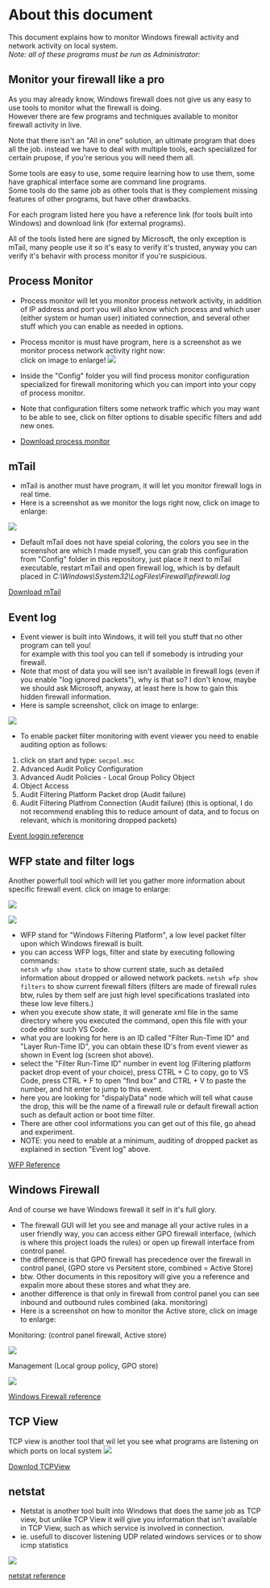 # About this document
This document explains how to monitor Windows firewall activity and network activity on local system.\
*Note: all of these programs must be run as Administrator:*

## Monitor your firewall like a pro
As you may already know, Windows firewall does not give us any easy to use tools to monitor what the firewall is doing.\
However there are few programs and techniques available to monitor firewall activity in live.

Note that there isn't an "All in one" solution, an ultimate program that does all the job. instead we have to deal with multiple tools, each specialized for certain prupose, if you're serious you will need them all.

Some tools are easy to use, some require learning how to use them, some have graphical interface some are command line programs.\
Some tools do the same job as other tools that is they complement missing features of other programs, but have other drawbacks.

For each program listed here you have a reference link (for tools built into Windows) and download link (for external programs).

All of the tools listed here are signed by Microsoft, the only exception is mTail, many people use it so it's easy to verify it's trusted, anyway you can verify it's behavir with process monitor if you're suspicious.

## Process Monitor
- Process monitor will let you monitor process network activity, in addition of IP address and port you will also know which process and which user (either system or human user) initiated connection, and several other stuff which you can enable as needed in options.
- Process monitor is must have program, here is a screenshot as we monitor process network activity right now:\
click on image to enlarge!
![](https://i.imgur.com/wNtDw8D.png)
- Inside the "Config" folder you will find process monitor configuration specialized for firewall monitoring which you can import into your copy of process monitor.
- Note that configuration filters some network traffic which you may want to be able to see, click on filter options to disable specific filters and add new ones.

- [Download process monitor](https://docs.microsoft.com/en-us/sysinternals/downloads/procmon)

## mTail
- mTail is another must have program, it will let you monitor firewall logs in real time.
- Here is a screenshot as we monitor the logs right now, click on image to enlarge:

![](https://i.imgur.com/ljHcJss.png)

- Default mTail does not have speial coloring, the colors you see in the screenshot are which I made myself, you can grab
this configuration from "Config" folder in this repository, just place it next to mTail executable, restart mTail and 
open firewall log, which is by default placed in *C:\Windows\System32\LogFiles\Firewall\pfirewall.log*

[Download mTail](http://ophilipp.free.fr/op_tail.htm)

## Event log
- Event viewer is built into Windows, it will tell you stuff that no other program can tell you!\
for example with this tool you can tell if somebody is intruding your firewall.
- Note that most of data you will see isn't available in firewall logs (even if you enable "log ignored packets"), why is that so?
I don't know, maybe we should ask Microsoft, anyway, at least here is how to gain this hidden firewall information.
- Here is sample screenshot, click on image to enlarge:

![](https://i.imgur.com/8vo7aYD.png)

- To enable packet filter monitoring with event viewer you need to enable auditing option as follows:
1. click on start and type: `secpol.msc`
2. Advanced Audit Policy Configuration
3. Advanced Audit Policies - Local Group Policy Object
4. Object Access
5. Audit Filtering Platform Packet drop (Audit failure)
6. Audit Filtering Platfrom Connection (Audit failure) (this is optional, I do not recommend enabling this to reduce amount of data,
and to focus on relevant, which is monitoring dropped packets)

[Event loggin reference](https://docs.microsoft.com/en-us/windows/win32/eventlog/event-logging)

## WFP state and filter logs

Another powerfull tool which will let you gather more information about specific firewall event. click on image to enlarge:

![](https://i.imgur.com/NMw1bpB.png)

![](https://i.imgur.com/UF6an7e.png)

- WFP stand for "Windows Filtering Platform", a low level packet filter upon which Windows firewall is built.
- you can access WFP logs, filter and state by executing following commands:\
```netsh wfp show state``` to show current state, such as detailed information about dropped or allowed network packets.
```netsh wfp show filters``` to show current firewall filters (filters are made of firewall rules btw, rules by them self are just high level specifications traslated into these low leve filters.)
- when you execute show state, it will generate xml file in the same directory where you executed the command, open this file with
your code editor such VS Code.
- what you are looking for here is an ID called "Filter Run-Time ID" and "Layer Run-Time ID", you can obtain these ID's from event viewer as shown in Event log (screen shot above).
- select the "Filter Run-Time ID" number in event log (Filtering platform packet drop event of your choice), press CTRL + C to copy, go to VS Code, press CTRL + F to open "find box" and CTRL + V to paste the number, and hit enter to jump to this event.
- here you are looking for "dispalyData" node which will tell what cause the drop, this will be the name of a firewall rule or default firewall action such as default action or boot time filter.
- There are other cool informations you can get out of this file, go ahead and experiment.
- NOTE: you need to enable at a minimum, auditing of dropped packet as explained in section "Event log" above.

[WFP Reference](https://docs.microsoft.com/en-us/windows/win32/fwp/about-windows-filtering-platform)

## Windows Firewall

And of course we have Windows firewall it self in it's full glory.
- The firewall GUI will let you see and manage all your active rules in a user friendly way, you can access either GPO firewall interface, (which is where this project loads the rules) or open up firewall interface from control panel.
- the difference is that GPO firewall has precedence over the firewall in control panel, (GPO store vs Persitent store, combined = Active Store)
- btw. Other documents in this repository will give you a reference and expalin more about these stores and what they are.
- another difference is that only in firewall from control panel you can see inbound and outbound rules combined (aka. monitoring)
- Here is a screenshot on how to monitor the Active store, click on image to enlarge:

Monitoring: (control panel firewall, Active store)

![](https://i.imgur.com/a97OEhS.png)

Management (Local group policy, GPO store)

![](https://i.imgur.com/rB2vtsH.png)

[Windows Firewall reference](https://docs.microsoft.com/en-us/windows/security/threat-protection/windows-firewall/windows-firewall-with-advanced-security)

## TCP View

TCP view is another tool that wil let you see what programs are listening on which ports on local system
![](https://i.imgur.com/Joe7tMM.png)

[Downlod TCPView](https://docs.microsoft.com/en-us/sysinternals/downloads/tcpview)

## netstat

- Netstat is another tool built into Windows that does the same job as TCP view, but unlike TCP View it will give you information that isn't available in TCP View, such as which service is involved in connection.
- ie. usefull to discover listening UDP related windows services or to show icmp statistics

![](https://i.imgur.com/JSf5TZk.png)

[netstat reference](https://docs.microsoft.com/en-us/windows-server/administration/windows-commands/netstat)


